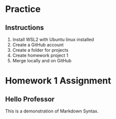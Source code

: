# Practice 
## Instructions
1. Install WSL2 with Ubuntu linux installed
2. Create a GitHub account 
3. Create a folder for projects 
4. Create homework project 1 
5. Merge locally and on GitHub

# Homework 1 Assignment 
## Hello Professor
This is a demonstration of Markdown Syntax.
